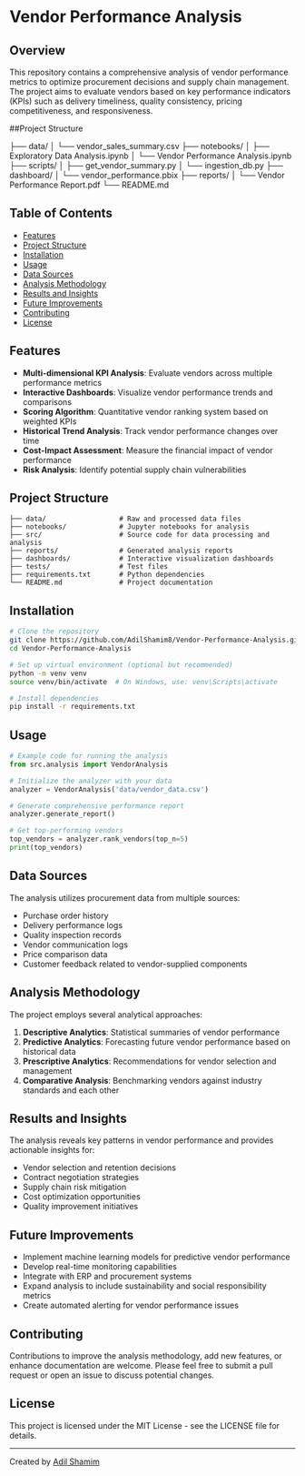 # Vendor Performance Analysis

## Overview
This repository contains a comprehensive analysis of vendor performance metrics to optimize procurement decisions and supply chain management. The project aims to evaluate vendors based on key performance indicators (KPIs) such as delivery timeliness, quality consistency, pricing competitiveness, and responsiveness.

##Project Structure

├── data/
│   └── vendor_sales_summary.csv
├── notebooks/
│   ├── Exploratory Data Analysis.ipynb
│   └── Vendor Performance Analysis.ipynb
├── scripts/
│   ├── get_vendor_summary.py
│   └── ingestion_db.py
├── dashboard/
│   └── vendor_performance.pbix
├── reports/
│   └── Vendor Performance Report.pdf
└── README.md

## Table of Contents
- [Features](#features)
- [Project Structure](#project-structure)
- [Installation](#installation)
- [Usage](#usage)
- [Data Sources](#data-sources)
- [Analysis Methodology](#analysis-methodology)
- [Results and Insights](#results-and-insights)
- [Future Improvements](#future-improvements)
- [Contributing](#contributing)
- [License](#license)

## Features
- **Multi-dimensional KPI Analysis**: Evaluate vendors across multiple performance metrics
- **Interactive Dashboards**: Visualize vendor performance trends and comparisons
- **Scoring Algorithm**: Quantitative vendor ranking system based on weighted KPIs
- **Historical Trend Analysis**: Track vendor performance changes over time
- **Cost-Impact Assessment**: Measure the financial impact of vendor performance
- **Risk Analysis**: Identify potential supply chain vulnerabilities

## Project Structure
```
├── data/                  # Raw and processed data files
├── notebooks/             # Jupyter notebooks for analysis
├── src/                   # Source code for data processing and analysis
├── reports/               # Generated analysis reports
├── dashboards/            # Interactive visualization dashboards
├── tests/                 # Test files
├── requirements.txt       # Python dependencies
└── README.md              # Project documentation
```

## Installation
```bash
# Clone the repository
git clone https://github.com/AdilShamim8/Vendor-Performance-Analysis.git
cd Vendor-Performance-Analysis

# Set up virtual environment (optional but recommended)
python -m venv venv
source venv/bin/activate  # On Windows, use: venv\Scripts\activate

# Install dependencies
pip install -r requirements.txt
```

## Usage
```python
# Example code for running the analysis
from src.analysis import VendorAnalysis

# Initialize the analyzer with your data
analyzer = VendorAnalysis('data/vendor_data.csv')

# Generate comprehensive performance report
analyzer.generate_report()

# Get top-performing vendors
top_vendors = analyzer.rank_vendors(top_n=5)
print(top_vendors)
```

## Data Sources
The analysis utilizes procurement data from multiple sources:
- Purchase order history
- Delivery performance logs
- Quality inspection records
- Vendor communication logs
- Price comparison data
- Customer feedback related to vendor-supplied components

## Analysis Methodology
The project employs several analytical approaches:
1. **Descriptive Analytics**: Statistical summaries of vendor performance
2. **Predictive Analytics**: Forecasting future vendor performance based on historical data
3. **Prescriptive Analytics**: Recommendations for vendor selection and management
4. **Comparative Analysis**: Benchmarking vendors against industry standards and each other

## Results and Insights
The analysis reveals key patterns in vendor performance and provides actionable insights for:
- Vendor selection and retention decisions
- Contract negotiation strategies
- Supply chain risk mitigation
- Cost optimization opportunities
- Quality improvement initiatives

## Future Improvements
- Implement machine learning models for predictive vendor performance
- Develop real-time monitoring capabilities
- Integrate with ERP and procurement systems
- Expand analysis to include sustainability and social responsibility metrics
- Create automated alerting for vendor performance issues

## Contributing
Contributions to improve the analysis methodology, add new features, or enhance documentation are welcome. Please feel free to submit a pull request or open an issue to discuss potential changes.

## License
This project is licensed under the MIT License - see the LICENSE file for details.

---

Created by [Adil Shamim](https://github.com/AdilShamim8)
